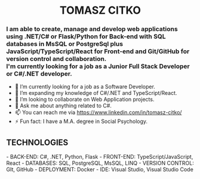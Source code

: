 <h1 align="center"> TOMASZ CITKO </h1>
<h3> I am able to create, manage and develop web applications using .NET/C# or Flask/Python for Back-end with SQL databases in MsSQL or PostgreSql plus JavaScript/TypeScript/React for Front-end and Git/GitHub for version control and collaboration.<br/>
I'm currently looking for a job as a Junior Full Stack Developer or C#/.NET developer. </h3>

- 🔭 I’m currently looking for a job as a Software Developer.
- 🌱 I’m expanding my knowledge of C#/.NET and TypeScript/React.
- 👯 I’m looking to collaborate on Web Application projects.
- 💬 Ask me about anything related to C#.
- 📫 You can reach me via https://www.linkedin.com/in/tomasz-citko/
- ⚡ Fun fact: I have a M.A. degree in Social Psychology.

<h2>TECHNOLOGIES</h2>
- BACK-END: C#, .NET, Python, Flask
- FRONT-END: TypeScript/JavaScript, React
- DATABASES: SQL, PostgreSQL, MsSQL, LINQ
- VERSION CONTROL: GIt, GitHub
- DEPLOYMENT: Docker
- IDE: Visual Studio, Visual Studio Code
